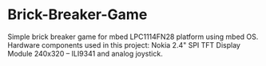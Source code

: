 # Brick-Breaker-Game
Simple brick breaker game for mbed LPC1114FN28 platform using mbed OS. 
Hardware components used in this project: Nokia 2.4" SPI TFT Display Module 240x320 – ILI9341 and analog joystick.
